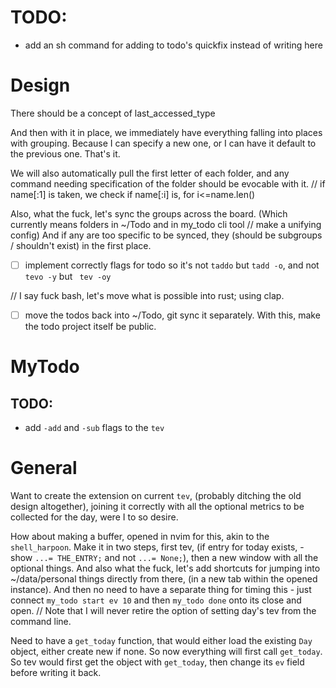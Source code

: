 # TODO:
- add an sh command for adding to todo's quickfix instead of writing here


# Design
There should be a concept of last_accessed_type

And then with it in place, we immediately have everything falling into places with grouping.
Because I can specify a new one, or I can have it default to the previous one. That's it.

We will also automatically pull the first letter of each folder, and any command needing specification of the folder should be evocable with it.
// if name\[:1\] is taken, we check if name\[:i\] is, for i<=name.len()

Also, what the fuck, let's sync the groups across the board. (Which currently means folders in ~/Todo and in my_todo cli tool // make a unifying config)
And if any are too specific to be synced, they \(should be subgroups / shouldn't exist\) in the first place.

- [ ] implement correctly flags for todo  so it's not `taddo` but `tadd -o`, and not `tevo -y` but ` tev -oy`

// I say fuck bash, let's move what is possible into rust; using clap.

- [ ] move the todos back into ~/Todo, git sync it separately. With this, make the todo project itself be public.

# MyTodo
## TODO:
- add `-add` and `-sub` flags to the `tev`

# General
Want to create the extension on current `tev`, (probably ditching the old design altogether), joining it correctly with all the optional metrics to be collected for the day, were I to so desire.

How about making a buffer, opened in nvim for this, akin to the `shell_harpoon`. Make it in two steps, first tev, (if entry for today exists, - show `...= THE_ENTRY;` and not `...= None;`), then a new window with all the optional things. And also what the fuck, let's add shortcuts for jumping into ~/data/personal things directly from there, (in a new tab within the opened instance).
And then no need to have a separate thing for timing this - just connect `my_todo start ev 10` and then `my_todo done` onto its close and open.
// Note that I will never retire the option of setting day's tev from the command line.

Need to have a `get_today` function, that would either load the existing `Day` object, either create new if none. So now everything will first call `get_today`. So tev would first get the object with `get_today`, then change its `ev` field before writing it back. 
